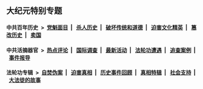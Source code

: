 ## 大纪元特别专题

#### 中共百年历史 &nbsp;>&nbsp; [党魁面目](indexes/nf1176107/README.md?12010430) &nbsp;| &nbsp; [杀人历史](indexes/nf1176106/README.md?12010430) &nbsp;| &nbsp; [破坏传统和道德](indexes/nf1176106/README.md?12010430) &nbsp;| &nbsp; [迫害文化精英](indexes/nf1176111/README.md?12010430) &nbsp;| &nbsp; [篡改历史](indexes/nf1176115/README.md?12010430) &nbsp;| &nbsp; [卖国](indexes/nf1176117/README.md?12010430) 

#### 中共活摘器官 &nbsp;>&nbsp; [热点评论](indexes/nf5879/README.md?12010430) &nbsp;| &nbsp; [国际调查](indexes/nf5947/README.md?12010430) &nbsp;| &nbsp; [最新活动](indexes/nf5883/README.md?12010430) &nbsp;| &nbsp; [法轮功遭遇](indexes/nf5881/README.md?12010430) &nbsp;| &nbsp; [追查案例](indexes/nf5880/README.md?12010430) &nbsp;| &nbsp; [事件报导](indexes/nf5877/README.md?12010430) 

#### 法轮功专辑 &nbsp;>&nbsp; [自焚伪案](indexes/nf5562/README.md?12010430) &nbsp;| &nbsp; [迫害真相](indexes/nf4379/README.md?12010430) &nbsp;| &nbsp; [历史事件回顾](indexes/nf5793/README.md?12010430) &nbsp;| &nbsp; [真相特辑](indexes/nf4389/README.md?12010430) &nbsp;| &nbsp; [社会支持](indexes/nf4386/README.md?12010430) &nbsp;| &nbsp; [大法徒的故事](indexes/nf1147481/README.md?12010430) 


